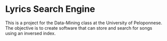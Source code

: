 # Lyrics Search Engine
 This is a project for the Data-Mining class at the University of Peloponnese. The objective is to create software that can store and search for songs using an inversed index.
